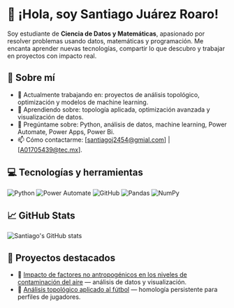 # 👋 ¡Hola, soy Santiago Juárez Roaro!

Soy estudiante de **Ciencia de Datos y Matemáticas**, apasionado por resolver problemas usando datos, matemáticas y programación. Me encanta aprender nuevas tecnologías, compartir lo que descubro y trabajar en proyectos con impacto real.

## 🚀 Sobre mí

- 🔭 Actualmente trabajando en: proyectos de análisis topológico, optimización y modelos de machine learning.
- 🌱 Aprendiendo sobre: topología aplicada, optimización avanzada y visualización de datos.
- 💬 Pregúntame sobre: Python, análisis de datos, machine learning, Power Automate, Power Apps, Power Bi.
- 📫 Cómo contactarme: [santiagoj2454@gmial.com] | [A01705439@tec.mx].

## 💻 Tecnologías y herramientas

![Python](https://img.shields.io/badge/-Python-3776AB?logo=python&logoColor=white)
![Power Automate](https://img.shields.io/badge/-Power%20Automate-0066FF?logo=microsoft&logoColor=white)
![GitHub](https://img.shields.io/badge/-GitHub-181717?logo=github&logoColor=white)
![Pandas](https://img.shields.io/badge/-Pandas-150458?logo=pandas&logoColor=white)
![NumPy](https://img.shields.io/badge/-NumPy-013243?logo=numpy&logoColor=white)

## 📈 GitHub Stats

![Santiago's GitHub stats](https://github-readme-stats.vercel.app/api?username=saant1ago&show_icons=true&theme=radical)

## 📎 Proyectos destacados

- 🔗 [Impacto de factores no antropogénicos en los niveles de contaminación del aire](link) — análisis de datos y visualización.
- 🔗 [Análisis topológico aplicado al fútbol](link) — homología persistente para perfiles de jugadores.

